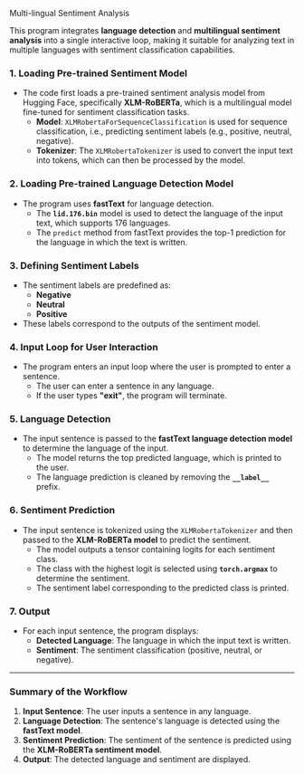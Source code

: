 Multi-lingual Sentiment Analysis

This program integrates **language detection** and **multilingual sentiment analysis** into a single interactive loop, making it suitable for analyzing text in multiple languages with sentiment classification capabilities.

### **1. Loading Pre-trained Sentiment Model**
- The code first loads a pre-trained sentiment analysis model from Hugging Face, specifically **XLM-RoBERTa**, which is a multilingual model fine-tuned for sentiment classification tasks.
  - **Model**: `XLMRobertaForSequenceClassification` is used for sequence classification, i.e., predicting sentiment labels (e.g., positive, neutral, negative).
  - **Tokenizer**: The `XLMRobertaTokenizer` is used to convert the input text into tokens, which can then be processed by the model.

### **2. Loading Pre-trained Language Detection Model**
- The program uses **fastText** for language detection.
  - The **`lid.176.bin`** model is used to detect the language of the input text, which supports 176 languages.
  - The `predict` method from fastText provides the top-1 prediction for the language in which the text is written.

### **3. Defining Sentiment Labels**
- The sentiment labels are predefined as:
  - **Negative**
  - **Neutral**
  - **Positive**
- These labels correspond to the outputs of the sentiment model.

### **4. Input Loop for User Interaction**
- The program enters an input loop where the user is prompted to enter a sentence.
  - The user can enter a sentence in any language.
  - If the user types **"exit"**, the program will terminate.

### **5. Language Detection**
- The input sentence is passed to the **fastText language detection model** to determine the language of the input.
  - The model returns the top predicted language, which is printed to the user.
  - The language prediction is cleaned by removing the **`__label__`** prefix.

### **6. Sentiment Prediction**
- The input sentence is tokenized using the `XLMRobertaTokenizer` and then passed to the **XLM-RoBERTa model** to predict the sentiment.
  - The model outputs a tensor containing logits for each sentiment class.
  - The class with the highest logit is selected using **`torch.argmax`** to determine the sentiment.
  - The sentiment label corresponding to the predicted class is printed.

### **7. Output**
- For each input sentence, the program displays:
  - **Detected Language**: The language in which the input text is written.
  - **Sentiment**: The sentiment classification (positive, neutral, or negative).

---

### **Summary of the Workflow**
1. **Input Sentence**: The user inputs a sentence in any language.
2. **Language Detection**: The sentence's language is detected using the **fastText model**.
3. **Sentiment Prediction**: The sentiment of the sentence is predicted using the **XLM-RoBERTa sentiment model**.
4. **Output**: The detected language and sentiment are displayed.

